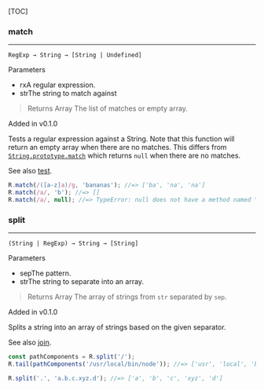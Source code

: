 [TOC]

### match

-------------------------------------------------------------------------------------------------------------

`RegExp → String → [String | Undefined]`

Parameters

*   rxA regular expression.
*   strThe string to match against

> Returns Array The list of matches or empty array.

Added in v0.1.0

Tests a regular expression against a String. Note that this function will return an empty array when there are no matches. This differs from [`String.prototype.match`](https://developer.mozilla.org/en-US/docs/Web/JavaScript/Reference/Global_Objects/String/match) which returns `null` when there are no matches.

See also [test](#test).

```js
R.match(/([a-z]a)/g, 'bananas'); //=> ['ba', 'na', 'na']
R.match(/a/, 'b'); //=> []
R.match(/a/, null); //=> TypeError: null does not have a method named "match"
```

### split

---

`(String | RegExp) → String → [String]`

Parameters

*   sepThe pattern.
*   strThe string to separate into an array.

> Returns Array The array of strings from `str` separated by `sep`.

Added in v0.1.0

Splits a string into an array of strings based on the given separator.

See also [join](#join).

```js
const pathComponents = R.split('/');
R.tail(pathComponents('/usr/local/bin/node')); //=> ['usr', 'local', 'bin', 'node']

R.split('.', 'a.b.c.xyz.d'); //=> ['a', 'b', 'c', 'xyz', 'd']
```
